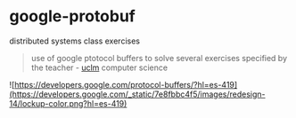 # google-protobuf
distributed systems class exercises  
> use of google ptotocol buffers to solve several exercises specified by the teacher - [uclm](https://www.uclm.es/) computer science  

![https://developers.google.com/protocol-buffers/?hl=es-419](https://developers.google.com/_static/7e8fbbc4f5/images/redesign-14/lockup-color.png?hl=es-419)
